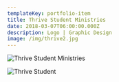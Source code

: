 ```yaml
---
templateKey: portfolio-item
title: Thrive Student Ministries
date: 2018-03-07T06:00:00.000Z
description: Logo | Graphic Design
image: /img/thrive2.jpg
---
```


![Thrive Student Ministries](/img/thrive2.jpg)

![Thrive Student](/img/thrive1.jpg)
